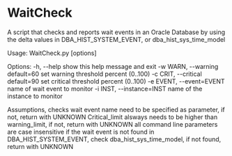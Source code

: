 # WaitCheck  


A script that checks and reports wait events in an Oracle Database 
by using the delta values in DBA_HIST_SYSTEM_EVENT, or dba_hist_sys_time_model 

Usage: WaitCheck.py [options]

Options:
  -h, --help            show this help message and exit
  -w WARN, --warning  default=60
                          set warning threshold percent (0..100)
  -c CRIT, --critical default=90
                        set critical threshold percent (0..100)
  -e EVENT, --event=EVENT
                          name of wait event to monitor
  -i INST, --instance=INST
                        name of the instance to monitor
                        

Assumptions, checks
wait event name need to be specified as parameter, if not, return with UNKNOWN
Critical_limit alsways needs to be higher than warning_limit, if not, return with UNKNOWN
all command line parameters are case insensitive
if the wait event is not found in DBA_HIST_SYSTEM_EVENT, check  dba_hist_sys_time_model, if not found, return with UNKNOWN

